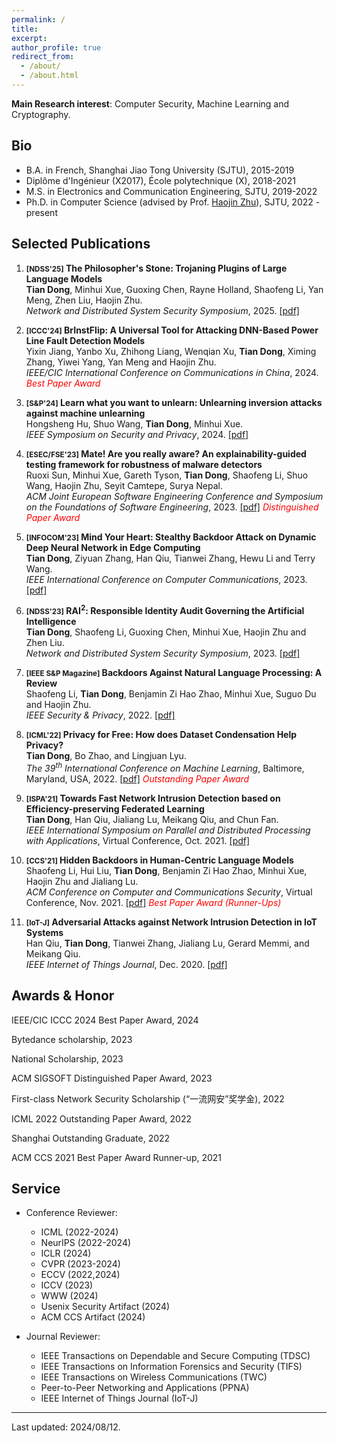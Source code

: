 ```yaml
---
permalink: /
title: 
excerpt: 
author_profile: true
redirect_from: 
  - /about/
  - /about.html
---
```


**Main Research interest**: Computer Security, Machine Learning and Cryptography.

<!-- *Also interested in*: Theoretical computer science, Applied & Pure mathematics, Physics (Quantum computing, etc.). -->

Bio
------
* B.A. in French, Shanghai Jiao Tong University (SJTU), 2015-2019
* Diplôme d'Ingénieur (X2017), École polytechnique (X), 2018-2021
* M.S. in Electronics and Communication Engineering, SJTU, 2019-2022
* Ph.D. in Computer Science (advised by Prof. [Haojin Zhu](https://nsec.sjtu.edu.cn/~hjzhu/)), SJTU, 2022 - present


Selected Publications
------
1. **<small>[NDSS'25]</small> The Philosopher's Stone: Trojaning Plugins of Large Language Models**  
**Tian Dong**, Minhui Xue, Guoxing Chen, Rayne Holland, Shaofeng Li, Yan Meng, Zhen Liu, Haojin Zhu.   
_Network and Distributed System Security Symposium_, 2025.
[[pdf]](https://arxiv.org/abs/2312.00374)

1. **<small>[ICCC'24]</small> BrInstFlip: A Universal Tool for Attacking DNN-Based Power Line Fault Detection Models**  
Yixin Jiang, Yanbo Xu, Zhihong Liang, Wenqian Xu, **Tian Dong**, Ximing Zhang, Yiwei Yang, Yan Meng and Haojin Zhu.  
_IEEE/CIC International Conference on Communications in China_, 2024.
*<font color='red'>Best Paper Award</font>* 

1. **<small>[S&P'24]</small> Learn what you want to unlearn: Unlearning inversion attacks against machine unlearning**  
Hongsheng Hu, Shuo Wang, **Tian Dong**, Minhui Xue.  
_IEEE Symposium on Security and Privacy_, 2024.
[[pdf]](https://arxiv.org/abs/2404.03233)

1. **<small>[ESEC/FSE'23]</small> Mate! Are you really aware? An explainability-guided testing framework for robustness of malware detectors**  
Ruoxi Sun, Minhui Xue, Gareth Tyson, **Tian Dong**, Shaofeng Li, Shuo Wang, Haojin Zhu, Seyit Camtepe, Surya Nepal.  
_ACM Joint European Software Engineering Conference and Symposium on the Foundations of Software Engineering_, 2023.
[[pdf]](https://dl.acm.org/doi/abs/10.1145/3611643.3616309)
*<font color=red>Distinguished Paper Award</font>* 

1. **<small>[INFOCOM'23]</small> Mind Your Heart: Stealthy Backdoor Attack on Dynamic Deep Neural Network in Edge Computing**  
**Tian Dong**, Ziyuan Zhang, Han Qiu, Tianwei Zhang, Hewu Li and Terry Wang.  
_IEEE International Conference on Computer Communications_, 2023.
[[pdf]](https://ieeexplore.ieee.org/document/9841511)

1. **<small>[NDSS'23]</small> $\text{RAI}^2$: Responsible Identity Audit Governing the Artificial Intelligence**  
**Tian Dong**, Shaofeng Li, Guoxing Chen, Minhui Xue, Haojin Zhu and Zhen Liu.  
_Network and Distributed System Security Symposium_, 2023.
[[pdf]](https://ieeexplore.ieee.org/document/9841511)

1. **<small>[IEEE S&P Magazine]</small> Backdoors Against Natural Language Processing: A Review**  
Shaofeng Li, **Tian Dong**, Benjamin Zi Hao Zhao, Minhui Xue, Suguo Du and Haojin Zhu.  
_IEEE Security & Privacy_, 2022.
[[pdf]](https://ieeexplore.ieee.org/document/9841511)

1. **<small>[ICML'22]</small> Privacy for Free: How does Dataset Condensation Help Privacy?**  
**Tian Dong**, Bo Zhao, and Lingjuan Lyu.  
_The 39<sup>th</sup> International Conference on Machine Learning_, Baltimore, Maryland, USA, 2022.
[[pdf]](https://arxiv.org/pdf/2206.00240.pdf)
*<font color=red>Outstanding Paper Award</font>*

1. **<small>[ISPA'21]</small> Towards Fast Network Intrusion Detection based on Efficiency-preserving Federated Learning**  
**Tian Dong**, Han Qiu, Jialiang Lu, Meikang Qiu, and Chun Fan.  
_IEEE International Symposium on Parallel and Distributed Processing with Applications_, Virtual Conference, Oct. 2021.
[[pdf]](http://www.cloud-conf.net/ispa2021/proc/pdfs/ISPA-BDCloud-SocialCom-SustainCom2021-3mkuIWCJVSdKJpBYM7KEKW/264600a468/264600a468.pdf)

1. **<small>[CCS'21]</small> Hidden Backdoors in Human-Centric Language Models**  
Shaofeng Li, Hui Liu, **Tian Dong**, Benjamin Zi Hao Zhao, Minhui Xue, Haojin Zhu and Jialiang Lu.  
_ACM Conference on Computer and Communications Security_, Virtual Conference, Nov. 2021.
[[pdf]](https://arxiv.org/abs/2105.00164) 
*<font color=red>Best Paper Award (Runner-Ups)</font>*

1. **<small>[IoT-J]</small> Adversarial Attacks against Network Intrusion Detection in IoT Systems**  
Han Qiu, **Tian Dong**, Tianwei Zhang, Jialiang Lu, Gerard Memmi, and Meikang Qiu.  
_IEEE Internet of Things Journal_, Dec. 2020.
[[pdf]](https://ieeexplore.ieee.org/document/9311132)


Awards & Honor
------
IEEE/CIC ICCC 2024 Best Paper Award, 2024

Bytedance scholarship, 2023

National Scholarship, 2023

ACM SIGSOFT Distinguished Paper Award, 2023

First-class Network Security Scholarship (“一流网安”奖学金), 2022

ICML 2022 Outstanding Paper Award, 2022

Shanghai Outstanding Graduate, 2022

ACM CCS 2021 Best Paper Award Runner-up, 2021

<!-- <font color="#dd0000"> (rate: 10/879=1.1%)</font>. -->

Service
------
* Conference Reviewer:
  - ICML (2022-2024)
  - NeurIPS (2022-2024)
  - ICLR (2024)
  - CVPR (2023-2024)
  - ECCV (2022,2024)
  - ICCV (2023)
  - WWW (2024)
  - Usenix Security Artifact (2024)
  - ACM CCS Artifact (2024)

* Journal Reviewer: 
  - IEEE Transactions on Dependable and Secure Computing (TDSC)
  - IEEE Transactions on Information Forensics and Security (TIFS)
  - IEEE Transactions on Wireless Communications (TWC)
  - Peer-to-Peer Networking and Applications (PPNA)
  - IEEE Internet of Things Journal (IoT-J)





------
Last updated: 2024/08/12.
